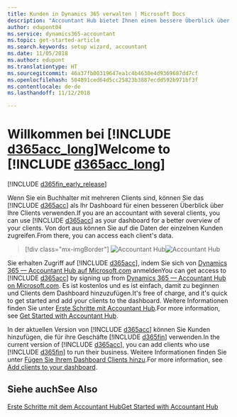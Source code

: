 ```yaml
---
title: Kunden in Dynamics 365 verwalten | Microsoft Docs
description: "Accountant Hub bietet Ihnen einen bessere Überblick über Ihre Kunden, sodass Sie ganz einfach zwischen Kunden wechseln können."
author: edupont04
ms.service: dynamics365-accountant
ms.topic: get-started-article
ms.search.keywords: setup wizard, accountant
ms.date: 11/05/2018
ms.author: edupont
ms.translationtype: HT
ms.sourcegitcommit: 46a37fb00319647ea1c4b4630e4d9369687dd7cf
ms.openlocfilehash: 504891ced64d5cc25823b3887ecdd592b971bf3f
ms.contentlocale: de-de
ms.lasthandoff: 11/12/2018

---
```

# <a name="welcome-to-include-d365acclongincludesd365acclongmdmd"></a><span data-ttu-id="1c316-103">Willkommen bei [!INCLUDE [d365acc_long](includes/d365acc_long_md.md)]</span><span class="sxs-lookup"><span data-stu-id="1c316-103">Welcome to [!INCLUDE [d365acc_long](includes/d365acc_long_md.md)]</span></span>
[!INCLUDE [d365fin_early_release](includes/d365fin_early_release.md.md)]

<span data-ttu-id="1c316-104">Wenn Sie ein Buchhalter mit mehreren Clients sind, können Sie das [!INCLUDE [d365acc](includes/d365acc_md.md)] als Ihr Dashboard für einen besseren Überblick über Ihre Clients verwenden.</span><span class="sxs-lookup"><span data-stu-id="1c316-104">If you are an accountant with several clients, you can use [!INCLUDE [d365acc](includes/d365acc_md.md)] as your dashboard for a better overview of your clients.</span></span> <span data-ttu-id="1c316-105">Von dort aus können Sie auf die Daten der einzelnen Kunden zugreifen.</span><span class="sxs-lookup"><span data-stu-id="1c316-105">From there, you can access each client's data.</span></span>  

> [!div class="mx-imgBorder"]
> <span data-ttu-id="1c316-106">![Accountant Hub](./media/accountant-get-started/accountant-dashboard.png)</span><span class="sxs-lookup"><span data-stu-id="1c316-106">![Accountant Hub](./media/accountant-get-started/accountant-dashboard.png)</span></span>

<span data-ttu-id="1c316-107">Sie erhalten Zugriff auf [!INCLUDE [d365acc](includes/d365acc_md.md)], indem Sie sich von [Dynamics 365 — Accountant Hub auf Microsoft.com](https://www.microsoft.com/en-us/dynamics365/financial-insights-for-accountants) anmelden</span><span class="sxs-lookup"><span data-stu-id="1c316-107">You can get access to [!INCLUDE [d365acc](includes/d365acc_md.md)] by signing up from [Dynamics 365 — Accountant Hub on Microsoft.com](https://www.microsoft.com/en-us/dynamics365/financial-insights-for-accountants).</span></span> <span data-ttu-id="1c316-108">Es ist kostenlos und es ist einfach, damit zu beginnen und Clients dem Dashboard hinzuzufügen.</span><span class="sxs-lookup"><span data-stu-id="1c316-108">It's free of charge, and it's quick to get started and add your clients to the dashboard.</span></span> <span data-ttu-id="1c316-109">Weitere Informationen finden Sie unter [Erste Schritte mit Accountant Hub](get-started.md).</span><span class="sxs-lookup"><span data-stu-id="1c316-109">For more information, see [Get Started with Accountant Hub](get-started.md).</span></span>  

<span data-ttu-id="1c316-110">In der aktuellen Version von [!INCLUDE [d365acc](includes/d365acc_md.md)] können Sie Kunden hinzufügen, die für ihre Geschäfte [!INCLUDE [d365fin](includes/d365fin_long_md.md)] verwenden.</span><span class="sxs-lookup"><span data-stu-id="1c316-110">In the current version of [!INCLUDE [d365acc](includes/d365acc_md.md)], you can add clients who use [!INCLUDE [d365fin](includes/d365fin_long_md.md)] to run their business.</span></span> <span data-ttu-id="1c316-111">Weitere Informationen finden Sie unter [Fügen Sie Ihrem Dashboard Clients hinzu](add-client.md).</span><span class="sxs-lookup"><span data-stu-id="1c316-111">For more information, see [Add clients to your dashboard](add-client.md).</span></span>  

## <a name="see-also"></a><span data-ttu-id="1c316-112">Siehe auch</span><span class="sxs-lookup"><span data-stu-id="1c316-112">See Also</span></span>
[<span data-ttu-id="1c316-113">Erste Schritte mit dem Accountant Hub</span><span class="sxs-lookup"><span data-stu-id="1c316-113">Get Started with Accountant Hub</span></span>](get-started.md)  

